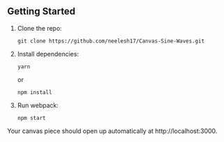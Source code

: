 
## Getting Started

1.  Clone the repo:

        git clone https://github.com/neelesh17/Canvas-Sine-Waves.git

2.  Install dependencies:

        yarn

    or

        npm install

3.  Run webpack:

        npm start

Your canvas piece should open up automatically at http://localhost:3000.
